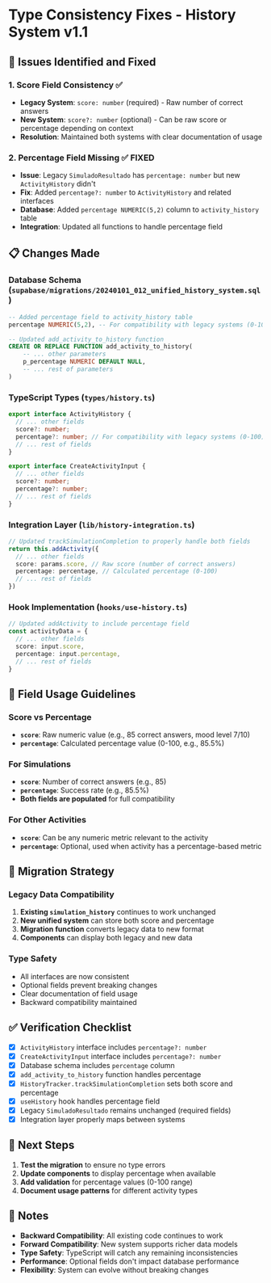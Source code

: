# Type Consistency Fixes - History System v1.1

## 🔧 Issues Identified and Fixed

### 1. **Score Field Consistency** ✅
- **Legacy System**: `score: number` (required) - Raw number of correct answers
- **New System**: `score?: number` (optional) - Can be raw score or percentage depending on context
- **Resolution**: Maintained both systems with clear documentation of usage

### 2. **Percentage Field Missing** ✅ FIXED
- **Issue**: Legacy `SimuladoResultado` has `percentage: number` but new `ActivityHistory` didn't
- **Fix**: Added `percentage?: number` to `ActivityHistory` and related interfaces
- **Database**: Added `percentage NUMERIC(5,2)` column to `activity_history` table
- **Integration**: Updated all functions to handle percentage field

## 📋 Changes Made

### Database Schema (`supabase/migrations/20240101_012_unified_history_system.sql`)
```sql
-- Added percentage field to activity_history table
percentage NUMERIC(5,2), -- For compatibility with legacy systems (0-100)

-- Updated add_activity_to_history function
CREATE OR REPLACE FUNCTION add_activity_to_history(
    -- ... other parameters
    p_percentage NUMERIC DEFAULT NULL,
    -- ... rest of parameters
)
```

### TypeScript Types (`types/history.ts`)
```typescript
export interface ActivityHistory {
  // ... other fields
  score?: number;
  percentage?: number; // For compatibility with legacy systems (0-100)
  // ... rest of fields
}

export interface CreateActivityInput {
  // ... other fields
  score?: number;
  percentage?: number;
  // ... rest of fields
}
```

### Integration Layer (`lib/history-integration.ts`)
```typescript
// Updated trackSimulationCompletion to properly handle both fields
return this.addActivity({
  // ... other fields
  score: params.score, // Raw score (number of correct answers)
  percentage: percentage, // Calculated percentage (0-100)
  // ... rest of fields
})
```

### Hook Implementation (`hooks/use-history.ts`)
```typescript
// Updated addActivity to include percentage field
const activityData = {
  // ... other fields
  score: input.score,
  percentage: input.percentage,
  // ... rest of fields
}
```

## 🎯 Field Usage Guidelines

### Score vs Percentage
- **`score`**: Raw numeric value (e.g., 85 correct answers, mood level 7/10)
- **`percentage`**: Calculated percentage value (0-100, e.g., 85.5%)

### For Simulations
- **`score`**: Number of correct answers (e.g., 85)
- **`percentage`**: Success rate (e.g., 85.5%)
- **Both fields are populated** for full compatibility

### For Other Activities
- **`score`**: Can be any numeric metric relevant to the activity
- **`percentage`**: Optional, used when activity has a percentage-based metric

## 🔄 Migration Strategy

### Legacy Data Compatibility
1. **Existing `simulation_history`** continues to work unchanged
2. **New unified system** can store both score and percentage
3. **Migration function** converts legacy data to new format
4. **Components** can display both legacy and new data

### Type Safety
- All interfaces are now consistent
- Optional fields prevent breaking changes
- Clear documentation of field usage
- Backward compatibility maintained

## ✅ Verification Checklist

- [x] `ActivityHistory` interface includes `percentage?: number`
- [x] `CreateActivityInput` interface includes `percentage?: number`
- [x] Database schema includes `percentage` column
- [x] `add_activity_to_history` function handles percentage
- [x] `HistoryTracker.trackSimulationCompletion` sets both score and percentage
- [x] `useHistory` hook handles percentage field
- [x] Legacy `SimuladoResultado` remains unchanged (required fields)
- [x] Integration layer properly maps between systems

## 🚀 Next Steps

1. **Test the migration** to ensure no type errors
2. **Update components** to display percentage when available
3. **Add validation** for percentage values (0-100 range)
4. **Document usage patterns** for different activity types

## 📝 Notes

- **Backward Compatibility**: All existing code continues to work
- **Forward Compatibility**: New system supports richer data models
- **Type Safety**: TypeScript will catch any remaining inconsistencies
- **Performance**: Optional fields don't impact database performance
- **Flexibility**: System can evolve without breaking changes